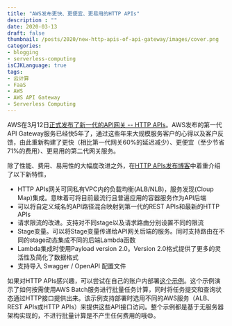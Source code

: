 ```yaml
---
title: "AWS发布更快、更便宜、更易用的HTTP APIs"
description : ""
date: 2020-03-13
draft: false
thumbnail: /posts/2020/new-http-apis-of-api-gateway/images/cover.png
categories:
- blogging
- serverless-computing
isCJKLanguage: true
tags:
- 云计算
- FaaS
- AWS
- AWS API Gateway
- Serverless Computing
---
```

AWS在3月12日[正式发布了新一代的API网关 -- HTTP APIs][aws-http-apis-ga]。AWS发布的第一代API Gateway服务已经快5年了，通过这些年来大规模服务客户的心得以及客户反馈，由此重新构建了更快（相比第一代网关60%的延迟减少）、更便宜（至少节省71%的费用）、更易用的第二代网关服务。

<!--more-->

除了性能、费用、易用性的大幅度改进之外，在[HTTP APIs发布博客][aws-http-apis-ga]中着重介绍了以下新特性，

- HTTP APIs网关可同私有VPC内的负载均衡(ALB/NLB)，服务发现(Cloup Map)集成。意味着可将目前最流行且普遍应用的容器服务作为API后端
- 可以将自定义域名的API路径混合映射到第一代的REST APIs和最新的HTTP APIs
- 请求限流的改进。支持对不同stage以及请求路由分别设置不同的限流
- Stage变量。可以将Stage变量传递给API网关后端的服务。同时支持路由在不同的stage动态集成不同的后端Lambda函数
- Lambda集成时使用Payload version 2.0。Version 2.0格式提供了更多的灵活性及简化了数据格式
- 支持导入 Swagger / OpenAPI 配置文件

如果对HTTP APIs感兴趣，可以尝试在自己的账户内部署[这个示例][samples-with-different-apis-usage]。这个示例演示了如何按需使用AWS Batch服务进行批量任务计算，同时将任务提交和查询状态通过HTTP接口提供出来。该示例支持部署时选用不同的AWS服务（ALB、REST APIs或HTTP APIs）来提供这些API接口访问。整个示例都是基于无服务器架构实现的，不进行批量计算是不产生任何费用的哦:smile:。


[aws-http-apis-ga]: https://aws.amazon.com/blogs/compute/building-better-apis-http-apis-now-generally-available/
[samples-with-different-apis-usage]: https://github.com/zxkane/cdk-collections/blob/master/batch-demo/README.md#how-to-deploy-batch-demo-app